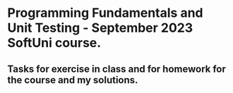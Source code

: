 # Programming Fundamentals and Unit Testing - September 2023 SoftUni course.
## Tasks for exercise in class and for homework for the course and my solutions.
